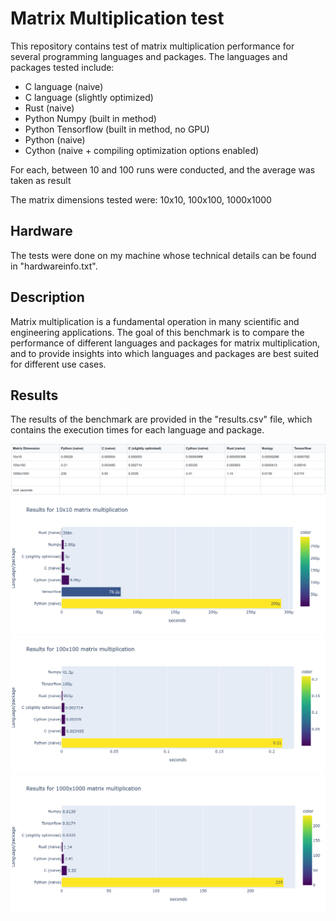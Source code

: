 # Matrix Multiplication test
This repository contains test of matrix multiplication performance for several programming languages and packages.
The languages and packages tested include:
- C language (naive)
- C language (slightly optimized)
- Rust (naive)
- Python Numpy (built in method)
- Python Tensorflow (built in method, no GPU)
- Python (naive)
- Cython (naive + compiling optimization options enabled) 

For each, between 10 and 100 runs were conducted, and the average was taken as result

The matrix dimensions tested were: 10x10, 100x100, 1000x1000

## Hardware
The tests were done on my machine whose technical details can be found in "hardwareinfo.txt".

## Description
Matrix multiplication is a fundamental operation in many scientific and engineering applications. The goal of this benchmark is to compare the performance of different languages and packages for matrix multiplication, and to provide insights into which languages and packages are best suited for different use cases.

## Results
The results of the benchmark are provided in the "results.csv" file, which contains the execution times for each language and package.

<img title="Results Table" alt="Results Table" src="/results.png">

<img title="Results 10x10 matrix multiplication" alt="Results 10x10 matrix multiplication" src="/results_10x10_matrix_mult.png">

<img title="Results 100x100 matrix multiplication" alt="Results 100x100 matrix multiplication" src="/results_100x100_matrix_mult.png">

<img title="Results 1000x1000 matrix multiplication" alt="Results 1000x1000 matrix multiplication" src="/results_1000x1000_matrix_mult.png">


